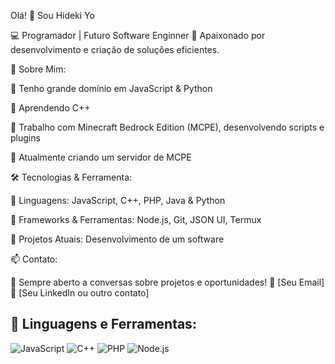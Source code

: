 Olá! 👋 Sou Hideki Yo

💻 Programador | Futuro Software Enginner
🎯 Apaixonado por desenvolvimento e criação de soluções eficientes.

🚀 Sobre Mim:

🔹 Tenho grande domínio em JavaScript & Python

🔹 Aprendendo C++

🔹 Trabalho com Minecraft Bedrock Edition (MCPE), desenvolvendo scripts e plugins

🔹 Atualmente criando um servidor de MCPE


🛠️ Tecnologias & Ferramenta:

📌 Linguagens: JavaScript, C++, PHP, Java & Python

📌 Frameworks & Ferramentas: Node.js, Git, JSON UI, Termux

📌 Projetos Atuais: Desenvolvimento de um software


📫 Contato: 

💬 Sempre aberto a conversas sobre projetos e oportunidades!
📧 [Seu Email]
🔗 [Seu LinkedIn ou outro contato]

## 🚀 Linguagens e Ferramentas:

![JavaScript](https://img.shields.io/badge/-JavaScript-F7DF1E?style=flat-square&logo=javascript&logoColor=black)
![C++](https://img.shields.io/badge/-C++-00599C?style=flat-square&logo=c%2B%2B&logoColor=white)
![PHP](https://img.shields.io/badge/-PHP-777BB4?style=flat-square&logo=php&logoColor=white)
![Node.js](https://img.shields.io/badge/-Node.js-339933?style=flat-square&logo=node.js&logoColor=white)
